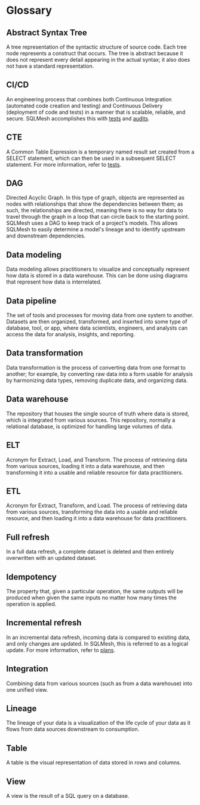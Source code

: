 # Glossary

## Abstract Syntax Tree
A tree representation of the syntactic structure of source code. Each tree node represents a construct that occurs. The tree is abstract because it does not represent every detail appearing in the actual syntax; it also does not have a standard representation.

## CI/CD
An engineering process that combines both Continuous Integration (automated code creation and testing) and Continuous Delivery (deployment of code and tests) in a manner that is scalable, reliable, and secure. SQLMesh accomplishes this with [tests](tests.md) and [audits](audits.md).

## CTE
A Common Table Expression is a temporary named result set created from a SELECT statement, which can then be used in a subsequent SELECT statement. For more information, refer to [tests](tests.md).

## DAG
Directed Acyclic Graph. In this type of graph, objects are represented as nodes with relationships that show the dependencies between them; as such, the relationships are directed, meaning there is no way for data to travel through the graph in a loop that can circle back to the starting point. SQLMesh uses a DAG to keep track of a project's models. This allows SQLMesh to easily determine a model's lineage and to identify upstream and downstream dependencies.

## Data modeling
Data modeling allows practitioners to visualize and conceptually represent how data is stored in a data warehouse. This can be done using diagrams that represent how data is interrelated.

## Data pipeline
The set of tools and processes for moving data from one system to another. Datasets are then organized, transformed, and inserted into some type of database, tool, or app, where data scientists, engineers, and analysts can access the data for analysis, insights, and reporting.

## Data transformation
Data transformation is the process of converting data from one format to another; for example, by converting raw data into a form usable for analysis by harmonizing data types, removing duplicate data, and organizing data.

## Data warehouse
The repository that houses the single source of truth where data is stored, which is integrated from various sources. This repository, normally a relational database, is optimized for handling large volumes of data.

## ELT
Acronym for Extract, Load, and Transform. The process of retrieving data from various sources, loading it into a data warehouse, and then transforming it into a usable and reliable resource for data practitioners.

## ETL
Acronym for Extract, Transform, and Load. The process of retrieving data from various sources, transforming the data into a usable and reliable resource, and then loading it into a data warehouse for data practitioners.

## Full refresh
In a full data refresh, a complete dataset is deleted and then entirely overwritten with an updated dataset.

## Idempotency
The property that, given a particular operation, the same outputs will be produced when given the same inputs no matter how many times the operation is applied.

## Incremental refresh
In an incremental data refresh, incoming data is compared to existing data, and only changes are updated. In SQLMesh, this is referred to as a logical update. For more information, refer to [plans](plans.md).

## Integration
Combining data from various sources (such as from a data warehouse) into one unified view.

## Lineage
The lineage of your data is a visualization of the life cycle of your data as it flows from data sources downstream to consumption.

## Table
A table is the visual representation of data stored in rows and columns.

## View
A view is the result of a SQL query on a database.
